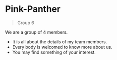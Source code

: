 # Pink-Panther

> Group 6

We are a group of 4 members.

- It is all about the details of my team members.
- Every body is welcomed to know more about us.
- You may find something of your interest.